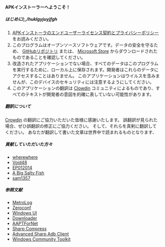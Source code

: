 #### APKインストーラーへようこそ！

##### はじめにl;,/huklgyjuyjfgh
1. [APKインストーラのエンドユーザーライセンス契約とプライバシーポリシー](https://github.com/Paving-Base/APK-Installer/blob/main/Privacy.md) をお読みください。
2. このプログラムはオープンソースソフトウェアです。データの安全を守るため、 [GitHubリポジトリ](https://github.com/Paving-Base/APK-Installer) または、  [Microsoft Store](https://www.microsoft.com/store/apps/9P2JFQ43FPPG) からダウンロードされたものであることを確認してください。
3. 改造されたアプリケーションでない場合、すべてのデータはこのプログラムを実行するために、ローカル上に保存されます。開発者はこれらのデータにアクセスすることはありません。 このアプリケーションはウイルスを含みませんが、このデバイスのセキュリティには注意するようにしてください。
4. このアプリケーションの翻訳は [Clowdin](https://crowdin.com/project/APKInstaller "Crowdin") コミュニティによるものであり、すべてのテキストが開発者の意図を的確に表していない可能性があります。

##### 翻訳について
[Crowdin](https://crowdin.com/project/APKInstaller "Crowdin") の翻訳にご協力いただいた皆様に感謝いたします。 誤翻訳が見られた場合、ぜひ誤翻訳の修正にご協力ください。 そして、それらを真剣に翻訳してください。 あなたが翻訳して書いた文章は世界中で読まれるものとなります、

##### 貢献していただいた方々
- [wherewhere](https://github.com/wherewhere)
- [Void48](https://github.com/Void48)
- [EP012014](https://github.com/EP012014)
- [A Big Salty Fish](https://github.com/bigsaltyfishes)
- [sam1357](https://github.com/sam1357)

##### 参照文献
- [MetroLog](https://github.com/roubachof/MetroLog "MetroLog")
- [Zeroconf](https://github.com/novotnyllc/Zeroconf "Zeroconf")
- [Windows UI](https://github.com/microsoft/microsoft-ui-xaml "Windows UI")
- [Downloader](https://github.com/bezzad/Downloader "Downloader")
- [AAPTForNet](https://github.com/canheo136/QuickLook.Plugin.ApkViewer "AAPTForNet")
- [Sharp Compress](https://github.com/adamhathcock/sharpcompress "Sharp Compress")
- [Advanced Sharp Adb Client](https://github.com/yungd1plomat/AdvancedSharpAdbClient "Advanced Sharp Adb Client")
- [Windows Community Toolkit](https://github.com/CommunityToolkit/WindowsCommunityToolkit "Windows Community Toolkit")